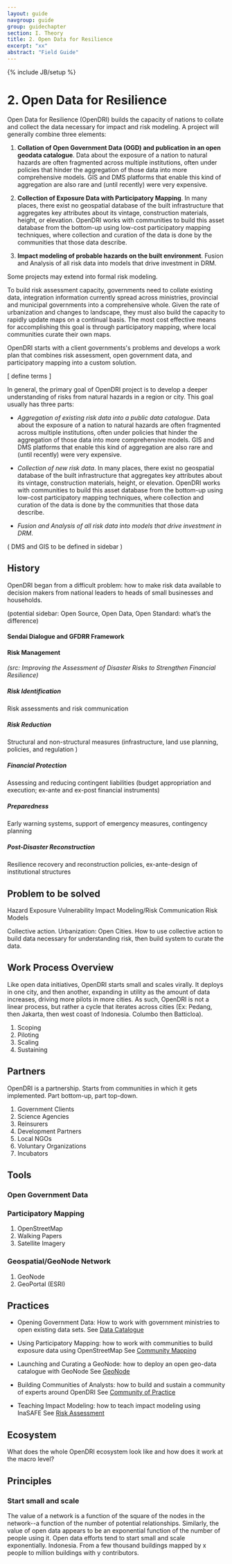 ```yaml
---
layout: guide
navgroup: guide
group: guidechapter
section: I. Theory
title: 2. Open Data for Resilience
excerpt: "xx"
abstract: "Field Guide"
---
```

{% include JB/setup %}

# 2.	Open Data for Resilience

Open Data for Resilience (OpenDRI) builds the capacity of nations to collate and collect the data necessary for impact and risk modeling. A project will generally combine three elements: 

1. **Collation of Open Government Data (OGD) and publication in an open geodata catalogue**. Data about the exposure of a nation to natural hazards are often fragmented across multiple institutions, often under policies that hinder the aggregation of those data into more comprehensive models. GIS and DMS platforms that enable this kind of aggregation are also rare and (until recently) were very expensive.

2. **Collection of Exposure Data with Participatory Mapping**. In many places, there exist no geospatial database of the built infrastructure that aggregates key attributes about its vintage, construction materials, height, or elevation. OpenDRI works with communities to build this asset database from the bottom-up using low-cost participatory mapping techniques, where collection and curation of the data is done by the communities that those data describe.

3. **Impact modeling of probable hazards on the built environment**. Fusion and Analysis of all risk data into models that drive investment in DRM.

Some projects may extend into formal risk modeling. 

To build risk assessment capacity, governments need to collate existing data, integration information currently spread across ministries, provincial and municipal governments into a comprehensive whole. Given the rate of urbanization and changes to landscape, they must also build the capacity to rapidly update maps on a continual basis. The most cost effective means for accomplishing this goal is through participatory mapping, where local communities curate their own maps. 

OpenDRI starts with a client governments's problems and develops a work plan that combines risk assessment, open government data, and participatory mapping into a custom solution.

[ define terms ]

In general, the primary goal of OpenDRI project is to develop a deeper understanding of risks from natural hazards in a region or city. This goal usually has three parts:

* *Aggregation of existing risk data into a public data catalogue*. Data about the exposure of a nation to natural hazards are often fragmented across multiple institutions, often under policies that hinder the aggregation of those data into more comprehensive models. GIS and DMS platforms that enable this kind of aggregation are also rare and (until recently) were very expensive.

* *Collection of new risk data*. In many places, there exist no geospatial database of the built infrastructure that aggregates key attributes about its vintage, construction materials, height, or elevation. OpenDRI works with communities to build this asset database from the bottom-up using low-cost participatory mapping techniques, where collection and curation of the data is done by the communities that those data describe.

* *Fusion and Analysis of all risk data into models that drive investment in DRM*.

<!-- sidebar DMS and GIS -->
( DMS and GIS to be defined in sidebar )

## History
OpenDRI began from a difficult problem: how to make risk data available to decision makers from national leaders to heads of small businesses and households. 

<!-- sidebar -->
(potential sidebar: Open Source, Open Data, Open Standard: what’s the difference)

<div class="info-box image-right adapted width-250px">
<h4>Sendai Dialogue and GFDRR Framework</h4>

<h4>Risk Management</h4>
<p><em>(src: Improving the Assessment of Disaster Risks to Strengthen Financial Resilience)</em></p>

<h5>Risk Identification</h5>
<p>Risk assessments and risk communication</p>

<h5>Risk Reduction</h5>
<p>Structural and non-structural measures (infrastructure, land use planning, policies, and regulation
)</p>
<h5>Financial Protection</h5>
<p>Assessing and reducing contingent liabilities (budget appropriation and execution; ex-ante and ex-post financial instruments)</p>

<h5>Preparedness</h5>
<p>Early warning systems, support of emergency measures, contingency planning</p>

<h5>Post-Disaster Reconstruction</h5>
<p>Resilience recovery and reconstruction policies, ex-ante-design of institutional structures</p>
</div>

## Problem to be solved

Hazard
Exposure
Vulnerability
Impact Modeling/Risk Communication
Risk Models

Collective action. Urbanization: Open Cities. How to use collective action to build data necessary for understanding risk, then build system to curate the data. 

## Work Process Overview
Like open data initiatives, OpenDRI starts small and scales virally. It deploys in one city, and then another, expanding in utility as the amount of data increases, driving more pilots in more cities. As such, OpenDRI is not a linear process, but rather a cycle that iterates across cities (Ex: Pedang, then Jakarta, then west coast of Indonesia. Columbo then Batticloa).

1.	Scoping
2.	Piloting
3.	Scaling
4.	Sustaining

## Partners
OpenDRI is a partnership. Starts from communities in which it gets implemented. Part bottom-up, part top-down.

1.	Government Clients
2.	Science Agencies
3.	Reinsurers
4.	Development Partners
5.	Local NGOs
6.	Voluntary Organizations
7.	Incubators

## Tools

### Open Government Data

### Participatory Mapping
1.	OpenStreetMap
2.	Walking Papers
3.	Satellite Imagery

### Geospatial/GeoNode Network
1.	GeoNode
2.	GeoPortal (ESRI)

## Practices

* Opening Government Data: How to work with government ministries to open existing data sets.
See [Data Catalogue](datacatalogue.html)

* Using Participatory Mapping: how to work with communities to build exposure data using OpenStreetMap
See [Community Mapping](communitymapping.html)

* Launching and Curating a GeoNode: how to deploy an open geo-data catalogue with GeoNode
See [GeoNode](geonode.html)

* Building Communities of Analysts: how to build and sustain a community of experts around OpenDRI
See [Community of Practice](communityofpractice.html)

* Teaching Impact Modeling: how to teach impact modeling using InaSAFE
See [Risk Assessment](riskassessment.html)

## Ecosystem
What does the whole OpenDRI ecosystem look like and how does it work at the macro level?

## Principles

### Start small and scale
The value of a network is a function of the square of the nodes in the network--a function of the number of potential relationships. Similarly, the value of open data appears to be an exponential function of the number of people using it. Open data efforts tend to start small and scale exponentially. Indonesia. From a few thousand buildings mapped by x people to million buildings with y contributors. 
